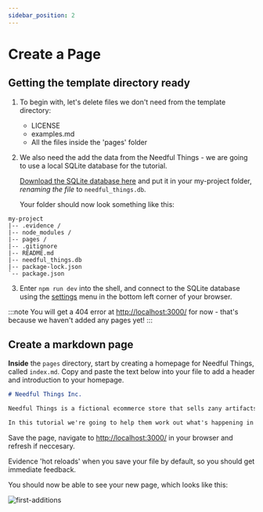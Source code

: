 ```yaml
---
sidebar_position: 2
---
```

# Create a Page

## Getting the template directory ready
1. To begin with, let's delete files we don't need from the template directory:

   - LICENSE
   - examples.md
   - All the files inside the 'pages' folder

2. We also need the add the data from the Needful Things - we are going to use a local SQLite database for the tutorial. 

   [Download the SQLite database here](/needful_things.db) and put it in your my-project folder, *renaming the file* to `needful_things.db`.

   Your folder should now look something like this:

```
my-project
|-- .evidence /
|-- node_modules /
|-- pages /
|-- .gitignore
|-- README.md
|-- needful_things.db
|-- package-lock.json
`-- package.json
```

3. Enter `npm run dev` into the shell, and connect to the SQLite database using the [settings](http://localhost:3000/settings) menu in the bottom left corner of your browser.


:::note
You will get a 404 error at [http://localhost:3000/](http://localhost:3000/) for now - that's because we haven't added any pages yet!
:::

## Create a markdown page


**Inside** the `pages` directory, start by creating a homepage for Needful Things, called `index.md`. Copy and paste the text below into your file to add a header and introduction to your homepage.

```markdown title="pages/index.md"
# Needful Things Inc.

Needful Things is a fictional ecommerce store that sells zany artifacts online.

In this tutorial we're going to help them work out what's happening in their business.

```

Save the page, navigate to [http://localhost:3000/](http://localhost:3000/) in your browser and refresh if neccesary.

Evidence 'hot reloads' when you save your file by default, so you should get immediate feedback.

You should now be able to see your new page, which looks like this:

<div style={{textAlign: 'center'}}>

![first-additions](/img/tutorial-img/needful-things-first-page-success.png)

</div>